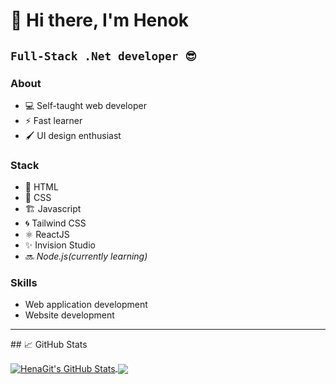 # 👋  Hi there, I'm Henok

**`Full-Stack .Net developer 😎`**
----------
### About
-   💻  Self-taught web developer 
-   ⚡  Fast learner
-   🖌️  UI design enthusiast 
### Stack
-   📑  HTML
-   🎨  CSS
-    🏗 Javascript 
-   🌀  Tailwind CSS 
-   ⚛  ReactJS 
-    ✨ Invision Studio 
-   🔜  *Node.js(currently learning)*
### Skills
-  Web application development 
-  Website development
<hr/>
## &#x1f4c8; GitHub Stats

<p><a href="https://github.com/HenaGit/HenaGit">
  <img align="center" src="https://github-readme-stats.vercel.app/api?username=HenaGit&show_icons=true&line_height=27&count_private=true&title_color=ffffff&text_color=c9cacc&icon_color=2bbc8a&bg_color=1d1f21" alt="HenaGit's GitHub Stats" />
</a>
<a href="https://github.com/HenaGit/HenaGit">
  <img align="center" src="https://github-readme-stats.vercel.app/api/top-langs/?username=HenaGit&hide=java,html,tex&title_color=ffffff&text_color=c9cacc&icon_color=2bbc8a&bg_color=1d1f21&langs_count=5" />
</a>

</p>
